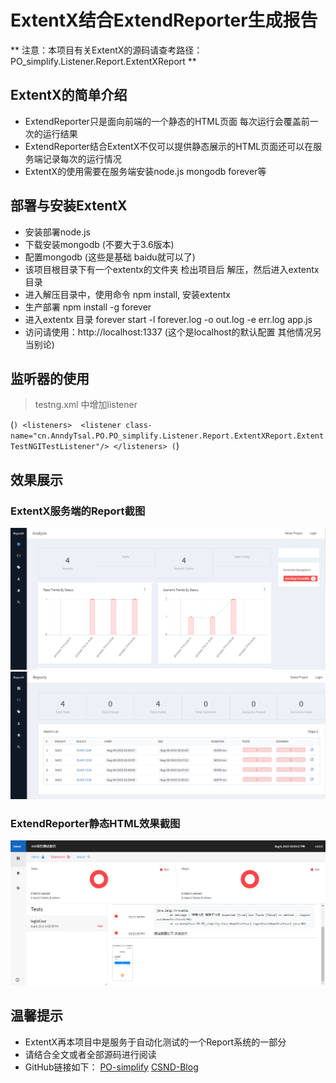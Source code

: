 # ExtentX结合ExtendReporter生成报告

** 注意：本项目有关ExtentX的源码请查考路径：PO_simplify.Listener.Report.ExtentXReport **

## ExtentX的简单介绍

* ExtendReporter只是面向前端的一个静态的HTML页面 每次运行会覆盖前一次的运行结果
* ExtendReporter结合ExtentX不仅可以提供静态展示的HTML页面还可以在服务端记录每次的运行情况
* ExtentX的使用需要在服务端安装node.js mongodb forever等

## 部署与安装ExtentX

* 安装部署node.js
* 下载安装mongodb (不要大于3.6版本)
* 配置mongodb (这些是基础 baidu就可以了)
* 该项目根目录下有一个extentx的文件夹 检出项目后 解压，然后进入extentx目录
* 进入解压目录中，使用命令 npm install, 安装extentx
* 生产部署 npm install -g forever
* 进入extentx 目录 forever start -l forever.log -o out.log -e err.log app.js
* 访问请使用：http://localhost:1337 (这个是localhost的默认配置 其他情况另当别论)

## 监听器的使用

> testng.xml 中增加listener

(```)
<listeners>	
	<listener class-name="cn.AnndyTsal.PO.PO_simplify.Listener.Report.ExtentXReport.ExtentTestNGITestListener"/>
</listeners>
(```)

## 效果展示

### ExtentX服务端的Report截图

![ext1](https://github.com/AnndyTsai/PO-simplify/blob/master/ext/ext1.png "ext1-ExtentX服务端的Report截图1")
![ext2](https://github.com/AnndyTsai/PO-simplify/blob/master/ext/ext2.png "ext1-ExtentX服务端的Report截图2")

### ExtendReporter静态HTML效果截图

![ext3](https://github.com/AnndyTsai/PO-simplify/blob/master/ext/ext3.png "ExtendReporter静态HTML效果截图")


## 温馨提示

* ExtentX再本项目中是服务于自动化测试的一个Report系统的一部分
* 请结合全文或者全部源码进行阅读
* GitHub链接如下：
[PO-simplify](https://github.com/AnndyTsai/PO-simplify "PO-simplify")
[CSND-Blog](https://blog.csdn.net/hujyhfwfh2/article/list/1 "细节介绍")





